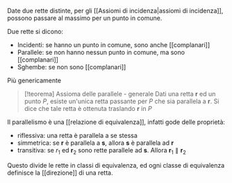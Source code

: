 
Date due rette distinte, per gli [[Assiomi di incidenza|assiomi di incidenza]], possono passare al massimo per un punto in comune.

Due rette si dicono:
- Incidenti: se hanno un punto in comune, sono anche [[complanari]]
- Parallele: se non hanno nessun punto in comune, ma sono [[complanari]] 
- Sghembe: se non sono [[complanari]]


Più genericamente
>[!teorema] Assioma delle parallele - generale
>Dati una retta $\mathbf{r}$ ed un punto $P$, esiste un'unica retta passante per $P$ che sia parallela a $\mathbf{r}$. Si dice che tale retta è ottenuta traslando $\mathbf{r}$ in $P$

Il parallelismo è una [[relazione di equivalenza]], infatti gode delle proprietà:
 - riflessiva: una retta è parallela a se stessa
 - simmetrica: se $\mathbf{r}$ è parallela a $\mathbf{s}$, allora $\mathbf{s}$ è parallela ad $\mathbf{r}$
 - transitiva: se $r_{1}$ ed $\mathbf{r}_{2}$ sono rette parallele ad $\mathbf{s}$. Allora $\mathbf{r}_{1} \parallel \mathbf{r}_{2}$ 

Questo divide le rette in classi di equivalenza, ed ogni classe di equivalenza definisce la [[direzione]] di una retta.